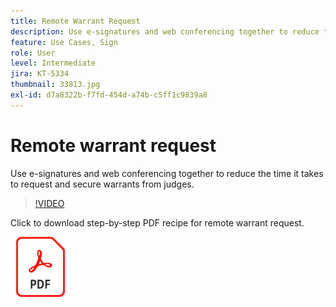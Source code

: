 ```yaml
---
title: Remote Warrant Request
description: Use e-signatures and web conferencing together to reduce the time it takes to request and secure warrants from judges
feature: Use Cases, Sign
role: User
level: Intermediate
jira: KT-5334
thumbnail: 33813.jpg
exl-id: d7a8322b-f7fd-454d-a74b-c5ff1c9839a8
---
```

# Remote warrant request

Use e-signatures and web conferencing together to reduce the time it takes to request and secure warrants from judges.

>[!VIDEO](https://video.tv.adobe.com/v/33813?quality=12&learn=on&hidetitle=true)

Click to download step-by-step PDF recipe for remote warrant request.

[![Download PDF Recipe](../assets/acrobat_PDF_96.png)](../assets/UseCaseRecipe-EN-Remote-Warrant-Request.pdf)
